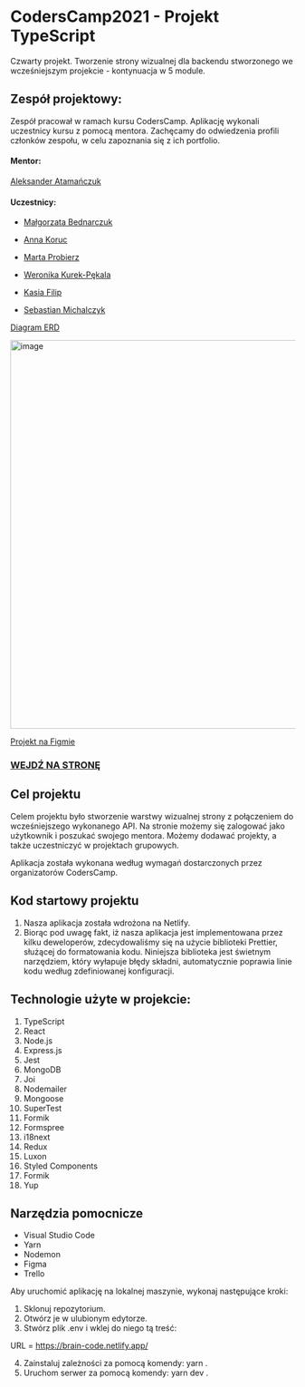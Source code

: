 # CodersCamp2021 - Projekt TypeScript

Czwarty projekt. Tworzenie strony wizualnej dla backendu stworzonego we wcześniejszym projekcie - kontynuacja w 5 module.

## Zespół projektowy:

Zespół pracował w ramach kursu CodersCamp. Aplikację wykonali uczestnicy kursu z pomocą mentora. Zachęcamy do odwiedzenia profili członków zespołu, w celu zapoznania się z ich portfolio.

#### Mentor:

[Aleksander Atamańczuk](https://github.com/TenGosc007)

#### Uczestnicy:

- [Małgorzata Bednarczuk](https://github.com/margiebed)

- [Anna Koruc](https://github.com/annakoruc)

- [Marta Probierz](https://github.com/marta-probierz)

- [Weronika Kurek-Pękala](https://github.com/SolWika)

- [Kasia Filip](https://github.com/kasia-filip)

- [Sebastian Michalczyk](https://github.com/WindOfCodes)

[Diagram ERD](https://www.figma.com/file/rKjruMuYjpcQelDVIyJRZy/Projekt-3?node-id=0%3A1)

<img width="686" alt="image" src="https://user-images.githubusercontent.com/84628957/159575697-1fbeabd5-b191-4efa-a6d6-574194a7f326.png">

[Projekt na Figmie](https://www.figma.com/file/DEZEAncpuOngo9CoKRzrsm/Brain-Code?node-id=0%3A1)

### [WEJDŹ NA STRONĘ](https://brain-code.netlify.app/)

## Cel projektu

Celem projektu było stworzenie warstwy wizualnej strony z połączeniem do wcześniejszego wykonanego API. Na stronie możemy się zalogować jako użytkownik i poszukać swojego mentora. Możemy dodawać projekty, a także uczestniczyć w projektach grupowych.

Aplikacja została wykonana według wymagań dostarczonych przez organizatorów CodersCamp.

## Kod startowy projektu

1. Nasza aplikacja została wdrożona na Netlify.
2. Biorąc pod uwagę fakt, iż nasza aplikacja jest implementowana przez kilku deweloperów, zdecydowaliśmy się na użycie biblioteki Prettier, służącej do formatowania kodu. Niniejsza biblioteka jest świetnym narzędziem, który wyłapuje błędy składni, automatycznie poprawia linie kodu według zdefiniowanej konfiguracji.

## Technologie użyte w projekcie:

1. TypeScript
2. React
3. Node.js
4. Express.js
5. Jest
6. MongoDB
7. Joi
8. Nodemailer
9. Mongoose
10. SuperTest
11. Formik
12. Formspree
13. i18next
14. Redux
15. Luxon
16. Styled Components
17. Formik
18. Yup

## Narzędzia pomocnicze

- Visual Studio Code
- Yarn
- Nodemon
- Figma
- Trello

Aby uruchomić aplikację na lokalnej maszynie, wykonaj następujące kroki:

1. Sklonuj repozytorium.
2. Otwórz je w ulubionym edytorze.
3. Stwórz plik .env i wklej do niego tą treść:

URL = https://brain-code.netlify.app/

4. Zainstaluj zależności za pomocą komendy: yarn .
5. Uruchom serwer za pomocą komendy: yarn dev .
